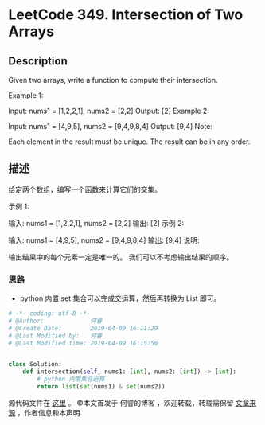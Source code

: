 # LeetCode 349. Intersection of Two Arrays

## Description

Given two arrays, write a function to compute their intersection.

Example 1:

Input: nums1 = [1,2,2,1], nums2 = [2,2]
Output: [2]
Example 2:

Input: nums1 = [4,9,5], nums2 = [9,4,9,8,4]
Output: [9,4]
Note:

Each element in the result must be unique.
The result can be in any order.

## 描述

给定两个数组，编写一个函数来计算它们的交集。

示例 1:

输入: nums1 = [1,2,2,1], nums2 = [2,2]
输出: [2]
示例 2:

输入: nums1 = [4,9,5], nums2 = [9,4,9,8,4]
输出: [9,4]
说明:

输出结果中的每个元素一定是唯一的。
我们可以不考虑输出结果的顺序。

### 思路

* python 内置 set 集合可以完成交运算，然后再转换为 List 即可。

```py
# -*- coding: utf-8 -*-
# @Author:             何睿
# @Create Date:        2019-04-09 16:11:29
# @Last Modified by:   何睿
# @Last Modified time: 2019-04-09 16:15:56


class Solution:
    def intersection(self, nums1: [int], nums2: [int]) -> [int]:
        # python 内置集合运算
        return list(set(nums1) & set(nums2))
```

源代码文件在 [这里](https://github.com/ruicore/Algorithm/blob/master/Leetcode/2019-04-09-349-Intersection-of-Two-Arrays.py) 。
©本文首发于 何睿的博客 ，欢迎转载，转载需保留 [文章来源](https://www.ruicore.cn/leetcode-349-intersection-of-two-arrays/) ，作者信息和本声明.
